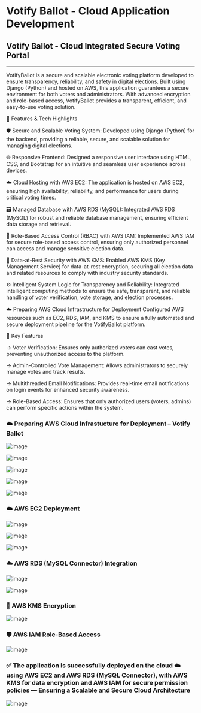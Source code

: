 # Votify Ballot - Cloud Application Development

## Votify Ballot - Cloud Integrated Secure Voting Portal

---

VotifyBallot is a secure and scalable electronic voting platform developed to ensure transparency, reliability, and safety in digital elections. Built using Django (Python) and hosted on AWS, this application guarantees a secure environment for both voters and administrators. With advanced encryption and role-based access, VotifyBallot provides a transparent, efficient, and easy-to-use voting solution.

🔧 Features & Tech Highlights

🛡️ Secure and Scalable Voting System: Developed using Django (Python) for the backend, providing a reliable, secure, and scalable solution for managing digital elections.

🌐 Responsive Frontend: Designed a responsive user interface using HTML, CSS, and Bootstrap for an intuitive and seamless user experience across devices.

☁️ Cloud Hosting with AWS EC2: The application is hosted on AWS EC2, ensuring high availability, reliability, and performance for users during critical voting times.

🗃️ Managed Database with AWS RDS (MySQL): Integrated AWS RDS (MySQL) for robust and reliable database management, ensuring efficient data storage and retrieval.

🔐 Role-Based Access Control (RBAC) with AWS IAM: Implemented AWS IAM for secure role-based access control, ensuring only authorized personnel can access and manage sensitive election data.

🧷 Data-at-Rest Security with AWS KMS: Enabled AWS KMS (Key Management Service) for data-at-rest encryption, securing all election data and related resources to comply with industry security standards.

⚙️ Intelligent System Logic for Transparency and Reliability: Integrated intelligent computing methods to ensure the safe, transparent, and reliable handling of voter verification, vote storage, and election processes.

☁️ Preparing AWS Cloud Infrastructure for Deployment
Configured AWS resources such as EC2, RDS, IAM, and KMS to ensure a fully automated and secure deployment pipeline for the VotifyBallot platform.

🌟 Key Features

-> Voter Verification: Ensures only authorized voters can cast votes, preventing unauthorized access to the platform.

-> Admin-Controlled Vote Management: Allows administrators to securely manage votes and track results.

-> Multithreaded Email Notifications: Provides real-time email notifications on login events for enhanced security awareness.

-> Role-Based Access: Ensures that only authorized users (voters, admins) can perform specific actions within the system.

### ☁️ Preparing AWS Cloud Infrastucture for Deployment – Votify Ballot

![image](https://user-images.githubusercontent.com/110025521/232314859-46b5cf40-7fdb-4db6-a0e9-27af16c6bbcd.png)

![image](https://user-images.githubusercontent.com/110025521/232314897-0336b0a8-b41c-4af4-8750-a4cc578ec95f.png)

![image](https://github.com/user-attachments/assets/b702b285-f9bd-488a-9c65-74b091366e65)

![image](https://github.com/user-attachments/assets/c96d0fe0-fdaa-4f48-b632-1d3c811d80e2)

![image](https://github.com/user-attachments/assets/02f437ff-5b32-410f-84ae-eb1b0a56fcd6)

### ☁️ AWS EC2 Deployment

![image](https://github.com/user-attachments/assets/9a2e658c-d631-4f06-aeed-95a17b96280e)

![image](https://github.com/user-attachments/assets/f474a5d3-c2c8-4970-a6c8-1d013cd80dd6)

![image](https://github.com/user-attachments/assets/d308f2e7-1792-4dbb-b185-9672f40d6752)

### ☁️ AWS RDS (MySQL Connector) Integration

![image](https://github.com/user-attachments/assets/0caf4275-71b7-441b-830d-b4ef329f87d5)

![image](https://github.com/user-attachments/assets/6ecf21f2-fbbc-4693-b6ba-8c8a2b98ff74)

### 🔐 AWS KMS Encryption

![image](https://github.com/user-attachments/assets/ae9da104-37e9-4b58-93ce-5ad263d07a15)

### 🛡️ AWS IAM Role-Based Access

![image](https://github.com/user-attachments/assets/bdf15e48-3679-4939-87ee-4577b79de36a)

### ✅ The application is successfully deployed on the cloud ☁️ using AWS EC2 and AWS RDS (MySQL Connector), with AWS KMS for data encryption and AWS IAM for secure permission policies — Ensuring a Scalable and Secure Cloud Architecture

![image](https://github.com/user-attachments/assets/0aefb190-6361-4ae5-a0bd-fee2a8683a1a)

